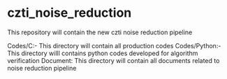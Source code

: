 # czti_noise_reduction
This repository will contain the new czti noise reduction pipeline

Codes/C:- This directory will contain all production codes
Codes/Python:- This directory willl contains python codes developed for algorithm verification
Document: This directory will contain all documents related to noise reduction pipeline
